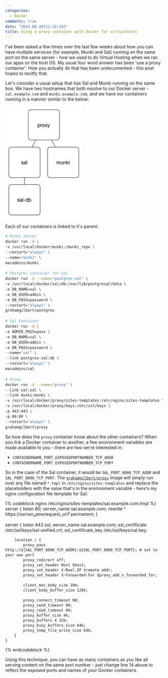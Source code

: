 ```yaml
---
categories:
  - Docker
comments: true
date: "2015-08-26T12:18:19Z"
title: Using a proxy container with Docker for virtualhosts
---
```


I've been asked a few times over the last few weeks about how you can have multiple services (for example, Munki and Sal) running on the same port on the same server - how we used to do Virtual Hosting when we ran our apps on the host OS. My usual four word answer has been 'use a proxy container'. How you actually do that has been undocumented - this post hopes to recitfy that.<!--more-->

Let's consider a usual setup that has Sal and Munki running on the same box. We have two hostnames that both resolve to our Docker server - `sal.example.com` and `munki.example.com`, and we have our containers running in a manner similar to the below:

![Container layout](/images/posts/2015-08-26/proxycontainerlayout.png)

Each of our containers is linked to it's parent:

```bash
# Munki server
docker run -d \
-v /usr/local/docker/munki:/munki_repo \
--restart="always" \
--name="munki" \
macadmins/munki

# Postgres container for Sal
docker run -d --name="postgres-sal" \
-v /usr/local/docker/sal/db:/var/lib/postgresql/data \
-e DB_NAME=sal \
-e DB_USER=admin \
-e DB_PASS=password \
--restart="always" \
grahamgilbert/postgres

# Sal Container
docker run -d \
-e ADMIN_PASS=pass \
-e DB_NAME=sal \
-e DB_USER=admin \
-e DB_PASS=password \
--name="sal" \
--link postgres-sal:db \
--restart="always" \
macadmins/sal

# Proxy
docker run -d --name="proxy" \
--link sal:sal \
--link munki:munki \
-v /usr/local/docker/proxy/sites-templates:/etc/nginx/sites-templates \
-v /usr/local/docker/proxy/keys:/etc/ssl/keys \
-p 443:443 \
-p 80:80 \
--restart="always" \
grahamgilbert/proxy
```

So how does the `proxy` container know about the other containers? When you link a Docker container to another, a few environment variables are made available to you - there are two we're interested in:

- `CONTAINERNAME_PORT_EXPOSEDPORTNUMBER_TCP_ADDR`
- `CONTAINERNAME_PORT_EXPOSEDPORTNUMBER_TCP_PORT`

So in the case of the Sal container, it would be `SAL_PORT_8000_TCP_ADDR` and `SAL_PORT_8000_TCP_PORT`. The [`grahamgilbert/proxy`](https://hub.docker.com/r/grahamgilbert/proxy/) image will simply run over any file named `*.tmpl` in `/etc/nginx/sites-templates` and replace the placeholders with the value that's in the environment variable - here's my nginx configuration file template for Sal:

{% codeblock nginx /etc/nginx/sites-templates/sal.example.com.tmpl %}
server {
listen 80;
server_name sal.example.com;
rewrite ^ https://$server_name$request_uri? permanent;
}

server {
listen 443 ssl;
server_name sal.example.com;
ssl_certificate /etc/ssl/keys/ssl-unified.crt;
ssl_certificate_key /etc/ssl/keys/sal.key;

        location / {
            proxy_pass http://${SAL_PORT_8000_TCP_ADDR}:${SAL_PORT_8000_TCP_PORT}; # set to your own port
            proxy_redirect off;
            proxy_set_header Host $host;
            proxy_set_header X-Real-IP $remote_addr;
            proxy_set_header X-Forwarded-For $proxy_add_x_forwarded_for;

            client_max_body_size 10m;
            client_body_buffer_size 128k;

            proxy_connect_timeout 90;
            proxy_send_timeout 90;
            proxy_read_timeout 90;
            proxy_buffer_size 4k;
            proxy_buffers 4 32k;
            proxy_busy_buffers_size 64k;
            proxy_temp_file_write_size 64k;
        }
    }

{% endcodeblock %}

Using this technique, you can have as many containers as you like all serving content on the same port number - just change line 14 above to reflect the exposed ports and names of your Docker containers.
